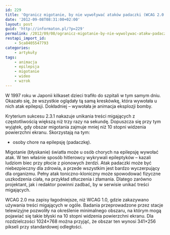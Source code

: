 ```yaml
---
id: 229
title: 'Ogranicz migotanie, by nie wywoływać ataków padaczki (WCAG 2.0 SC 2.3.1, poziom A)'
date: '2012-09-08T08:31:00+02:00'
layout: post
guid: 'http://informaton.pl/?p=229'
permalink: /2012/09/08/ogranicz-migotanie-by-nie-wywolywac-atakw-padaczki-wcag-2-0-sc-2-3-1-poziom-a/
restapi_import_id:
    - 5ca8405547793
categories:
    - artykuły
tags:
    - animacja
    - epilepsja
    - migotanie
    - wideo
    - wzrok
---
```


W 1997 roku w Japonii kilkaset dzieci trafiło do szpitali w tym samym dniu. Okazało się, że wszystkie oglądały tą samą kreskówkę, która wywołała u nich atak epilepsji. Dokładniej – wywołała je animacja eksplozji bomby.

Kryterium sukcesu 2.3.1 nakazuje unikania treści migających z częstotliwością większą niż trzy razy na sekundę. Dopuszcza się przy tym wyjątek, gdy obszar migotania zajmuje mniej niż 10 stopni widzenia powierzchni ekranu. Skorzystają na tym:

- osoby chore na epilepsję (padaczkę).

Migotanie (błyskanie) światła może u osób chorych na epilepsję wywołać atak. W ten właśnie sposób hitlerowcy wykrywali epileptyków – kazali ludziom biec przy płocie z pionowych żerdzi. Atak padaczki może być niebezpieczny dla zdrowia, a przede wszystkim jest bardzo wyczerpujący dla organizmu. Pełny atak toniczno-kloniczny może spowodować fizyczne uszkodzenia ciała, na przykład stłuczenia i złamania. Dlatego zarówno projektant, jak i redaktor powinni zadbać, by w serwisie unikać treści migających.

WCAG 2.0 ma zapisy łagodniejsze, niż WCAG 1.0, gdzie zakazywano używania treści migających w ogóle. Badania przeprowadzone przez stacje telewizyjne pozwoliły na określenie minimalnego obszaru, na którym mogą pojawiać się takie błyski na 10 stopni widzenia powierzchni ekranu. Dla rozdzielczości 1024×768 można przyjąć, że obszar ten wynosi 341×256 pikseli przy standardowej odległości.